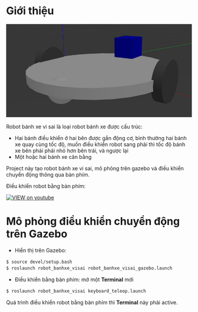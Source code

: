 #  Giới thiệu
![](./image/robot_visai.jpg)

Robot bánh xe vi sai là loại robot bánh xe được cấu trúc:
- Hai bánh điều khiển ở hai bên được gắn động cơ, bình thường hai bánh xe quay cùng tốc độ, muốn điều khiển robot sang phải thì tốc độ bánh xe bên phải phải nhỏ hơn bên trái, và ngược lại
- Một hoặc hai bánh xe cân bằng

Project này tạo robot bánh xe vi sai, mô phỏng trên gazebo và điều khiển chuyển động thông qua bàn phím.

Điều khiển robot bằng bàn phím:

[![VIEW on youtube](https://i9.ytimg.com/vi/1YyMsB44veo/mq3.jpg?sqp=COqw1vMF&rs=AOn4CLBN_35wmooLfbZJvmgOjNGBIeq4Ow)](https://youtu.be/1YyMsB44veo)

# Mô phỏng điều khiển chuyển động trên Gazebo
- Hiển thị trên Gazebo:
```bash
$ source devel/setup.bash
$ roslaunch robot_banhxe_visai robot_banhxe_visai_gazebo.launch
```
- Điều khiển bằng bàn phím: mở một **Terminal** mới
```bash
$ roslaunch robot_banhxe_visai keyboard_teleop.launch
```

Quá trình điều khiển robot bằng bàn phím thì **Terminal** này phải active.
